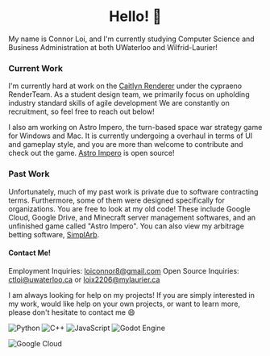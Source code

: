 <h1 align="center">Hello! 👋</h1>

My name is Connor Loi, and I'm currently studying Computer Science and Business Administration at both UWaterloo and Wilfrid-Laurier!

### Current Work
I'm currently hard at work on the [Caitlyn Renderer](https://github.com/cypraeno/caitlyn) under the cypraeno RenderTeam. As a student design team, we primarily focus on upholding industry standard skills of agile development
We are constantly on recruitment, so feel free to reach out below!

I also am working on Astro Impero, the turn-based space war strategy game for Windows and Mac. It is currently undergoing a overhaul in terms of UI and gameplay style, and you are more than welcome to contribute and check out the game.
[Astro Impero](https://github.com/connortbot/AstroImpero) is open source!

### Past Work
Unfortunately, much of my past work is private due to software contracting terms. Furthermore, some of them were designed specifically for organizations. You are free to look at my old code!
These include Google Cloud, Google Drive, and Minecraft server management softwares, and an unfinished game called "Astro Impero".
You can also view my arbitrage betting software, [SimplArb](https://github.com/connortbot/simplarb).

#### Contact Me!
Employment Inquiries: loiconnor8@gmail.com
Open Source Inquiries: ctloi@uwaterloo.ca or loix2206@mylaurier.ca

I am always looking for help on my projects! If you are simply interested in my work, would like help on your own projects, or want to learn more, please don't hesitate to contact me 😄

![Python](https://img.shields.io/badge/python-3670A0?style=for-the-badge&logo=python&logoColor=ffdd54)
![C++](https://img.shields.io/badge/c++-%2300599C.svg?style=for-the-badge&logo=c%2B%2B&logoColor=white)
![JavaScript](https://img.shields.io/badge/javascript-%23323330.svg?style=for-the-badge&logo=javascript&logoColor=%23F7DF1E)
![Godot Engine](https://img.shields.io/badge/GODOT-%23FFFFFF.svg?style=for-the-badge&logo=godot-engine)

![Google Cloud](https://img.shields.io/badge/GoogleCloud-%234285F4.svg?style=for-the-badge&logo=google-cloud&logoColor=white)
